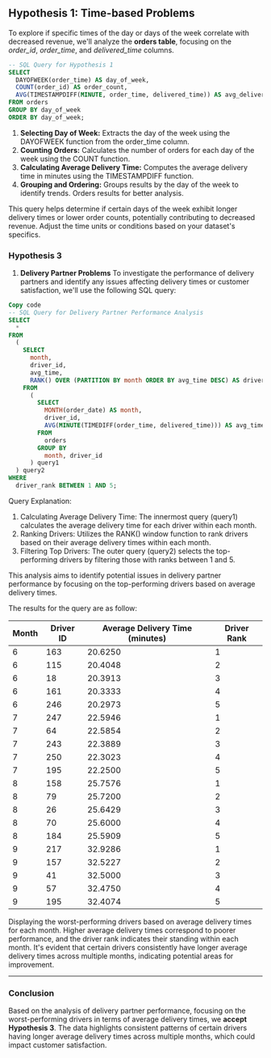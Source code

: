 ## Hypothesis 1: Time-based Problems
To explore if specific times of the day or days of the week correlate with decreased revenue, we'll analyze the **orders table**, focusing on the *order_id*, *order_time*, and *delivered_time* columns.


```sql
-- SQL Query for Hypothesis 1
SELECT
  DAYOFWEEK(order_time) AS day_of_week,
  COUNT(order_id) AS order_count,
  AVG(TIMESTAMPDIFF(MINUTE, order_time, delivered_time)) AS avg_delivery_time
FROM orders
GROUP BY day_of_week
ORDER BY day_of_week;
```

1. **Selecting Day of Week:** Extracts the day of the week using the DAYOFWEEK function from the order_time column.
2. **Counting Orders:** Calculates the number of orders for each day of the week using the COUNT function.
3. **Calculating Average Delivery Time:** Computes the average delivery time in minutes using the TIMESTAMPDIFF function.
4. **Grouping and Ordering:** Groups results by the day of the week to identify trends. Orders results for better analysis.

This query helps determine if certain days of the week exhibit longer delivery times or lower order counts, potentially contributing to decreased revenue. Adjust the time units or conditions based on your dataset's specifics.

### Hypothesis 3
1. **Delivery Partner Problems**
To investigate the performance of delivery partners and identify any issues affecting delivery times or customer satisfaction, we'll use the following SQL query:

```sql
Copy code
-- SQL Query for Delivery Partner Performance Analysis
SELECT
  *
FROM
  (
    SELECT
      month,
      driver_id,
      avg_time,
      RANK() OVER (PARTITION BY month ORDER BY avg_time DESC) AS driver_rank
    FROM
      (
        SELECT
          MONTH(order_date) AS month,
          driver_id,
          AVG(MINUTE(TIMEDIFF(order_time, delivered_time))) AS avg_time
        FROM
          orders
        GROUP BY
          month, driver_id
      ) query1
  ) query2
WHERE
  driver_rank BETWEEN 1 AND 5;
```

Query Explanation:

1. Calculating Average Delivery Time: The innermost query (query1) calculates the average delivery time for each driver within each month.
2. Ranking Drivers: Utilizes the RANK() window function to rank drivers based on their average delivery times within each month.
3. Filtering Top Drivers: The outer query (query2) selects the top-performing drivers by filtering those with ranks between 1 and 5.

This analysis aims to identify potential issues in delivery partner performance by focusing on the top-performing drivers based on average delivery times.

The results for the query are as follow:

| Month | Driver ID | Average Delivery Time (minutes) | Driver Rank |
|-------|-----------|----------------------------------|-------------|
| 6     | 163       | 20.6250                          | 1           |
| 6     | 115       | 20.4048                          | 2           |
| 6     | 18        | 20.3913                          | 3           |
| 6     | 161       | 20.3333                          | 4           |
| 6     | 246       | 20.2973                          | 5           |
| 7     | 247       | 22.5946                          | 1           |
| 7     | 64        | 22.5854                          | 2           |
| 7     | 243       | 22.3889                          | 3           |
| 7     | 250       | 22.3023                          | 4           |
| 7     | 195       | 22.2500                          | 5           |
| 8     | 158       | 25.7576                          | 1           |
| 8     | 79        | 25.7200                          | 2           |
| 8     | 26        | 25.6429                          | 3           |
| 8     | 70        | 25.6000                          | 4           |
| 8     | 184       | 25.5909                          | 5           |
| 9     | 217       | 32.9286                          | 1           |
| 9     | 157       | 32.5227                          | 2           |
| 9     | 41        | 32.5000                          | 3           |
| 9     | 57        | 32.4750                          | 4           |
| 9     | 195       | 32.4074                          | 5           |

Displaying the worst-performing drivers based on average delivery times for each month. Higher average delivery times correspond to poorer performance, and the driver rank indicates their standing within each month. It's evident that certain drivers consistently have longer average delivery times across multiple months, indicating potential areas for improvement. 


---


### Conclusion
Based on the analysis of delivery partner performance, focusing on the worst-performing drivers in terms of average delivery times, we **accept Hypothesis 3**. The data highlights consistent patterns of certain drivers having longer average delivery times across multiple months, which could impact customer satisfaction.

